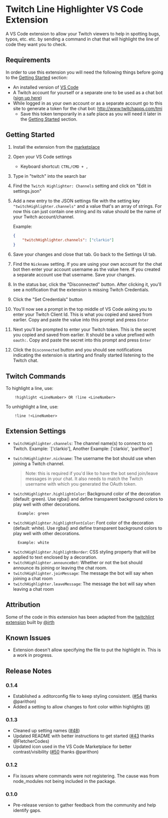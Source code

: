 # Twitch Line Highlighter VS Code Extension

A VS Code extension to allow your Twitch viewers to help in spotting bugs, typos, etc. etc. by sending a command in chat that will highlight the line of code they want you to check.

## Requirements

In order to use this extension you will need the following things before going to the [Getting Started](#getting-started) section:

-   An installed version of [VS Code](https://code.visualstudio.com)
-   A Twitch account for yourself or a separate one to be used as a chat bot ([sign up here](https://www.twitch.tv/signup))
-   While logged in as your own account or as a separate account go to this site to generate a token for the chat bot: http://www.twitchapps.com/tmi
    -   Save this token temporarily in a safe place as you will need it later in the [Getting Started](#getting-started) section.

## Getting Started

1. Install the extension from the [marketplace](https://marketplace.visualstudio.com/items?itemName=clarkio.twitch-highlighter)
2. Open your VS Code settings

    - Keyboard shortcut: `CTRL/CMD + ,`

3. Type in "twitch" into the search bar
4. Find the `Twitch Highlighter: Channels` setting and click on "Edit in settings.json"
5. Add a new entry to the JSON settings file with the setting key `"twitchHighlighter.channels"` and a value that's an array of strings. For now this can just contain one string and its value should be the name of your Twitch account/channel.

    Example:

    ```json
    {
        "twitchHighlighter.channels": ["clarkio"]
    }
    ```

6. Save your changes and close that tab. Go back to the Settings UI tab.
7. Find the `Nickname` setting. If you are using your own account for the chat bot then enter your account username as the value here. If you created a separate account use that username. Save your changes.
8. In the status bar, click the "Disconnected" button. After clicking it, you'll see a notification that the extension is missing Twitch Credentials.
9. Click the "Set Credentials" button
10. You'll now see a prompt in the top middle of VS Code asking you to enter your Twitch Client Id. This is what you copied and saved from earlier. Copy and paste the value into this prompt and press `Enter`
11. Next you'll be prompted to enter your Twitch token. This is the secret you copied and saved from earlier. It should be a value prefixed with `oauth:`. Copy and paste the secret into this prompt and press `Enter`
12. Click the `Disconnected` button and you should see notifications indicating the extension is starting and finally started listening to the Twitch chat.

## Twitch Commands

To highlight a line, use:

        !highlight <LineNumber> OR !line <LineNumber>

To unhighlight a line, use:

        !line !<LineNumber>

## Extension Settings

-   `twitchHighlighter.channels`: The channel name(s) to connect to on Twitch.
    Example: `['clarkio'], Another Example: ['clarkio', 'parithon']
-   `twitchHighlighter.nickname`: The username the bot should use when joining a Twitch channel.

    > Note: this is required if you'd like to have the bot send join/leave messages in your chat. It also needs to match the Twitch username with which you generated the OAuth token.

-   `twitchHighlighter.highlightColor`: Background color of the decoration (default: green). Use rgba() and define transparent background colors to play well with other decorations.

          Example: green

-   `twitchHighlighter.highlightFontColor`: Font color of the decoration (default: white). Use rgba() and define transparent background colors to play well with other decorations.

          Example: white

*   `twitchHighlighter.highlightBorder`: CSS styling property that will be applied to text enclosed by a decoration.
*   `twitchHighlighter.announceBot`: Whether or not the bot should announce its joining or leaving the chat room.
*   `twitchHighlighter.joinMessage`: The message the bot will say when joining a chat room
*   `twitchHighlighter.leaveMessage`: The message the bot will say when leaving a chat room

## Attribution

Some of the code in this extension has been adapted from the [twitchlint extension](https://github.com/irth/twitchlint) built by [@irth](https://github.com/irth)

## Known Issues

-   Extension doesn't allow specifying the file to put the highlight in. This is a work in progress.

## Release Notes

### 0.1.4

-   Established a .editorconfig file to keep styling consistent. ([#54](https://github.com/clarkio/vscode-twitch-highlighter/pull/54) thanks @parithon)
-   Added a setting to allow changes to font color within highlights ([#](https://github.com/clarkio/vscode-twitch-highlighter/pull/))

### 0.1.3

-   Cleaned up setting names ([#48](https://github.com/clarkio/vscode-twitch-highlighter/pull/48))
-   Updated README with better instructions to get started ([#43](https://github.com/clarkio/vscode-twitch-highlighter/pull/43) thanks @FletcherCodes)
-   Updated icon used in the VS Code Marketplace for better contrast/visibility ([#50](https://github.com/clarkio/vscode-twitch-highlighter/pull/50) thanks @parithon)

### 0.1.2

-   Fix issues where commands were not registering. The cause was from node_modules not being included in the package.

### 0.1.0

-   Pre-release version to gather feedback from the community and help identify gaps.
